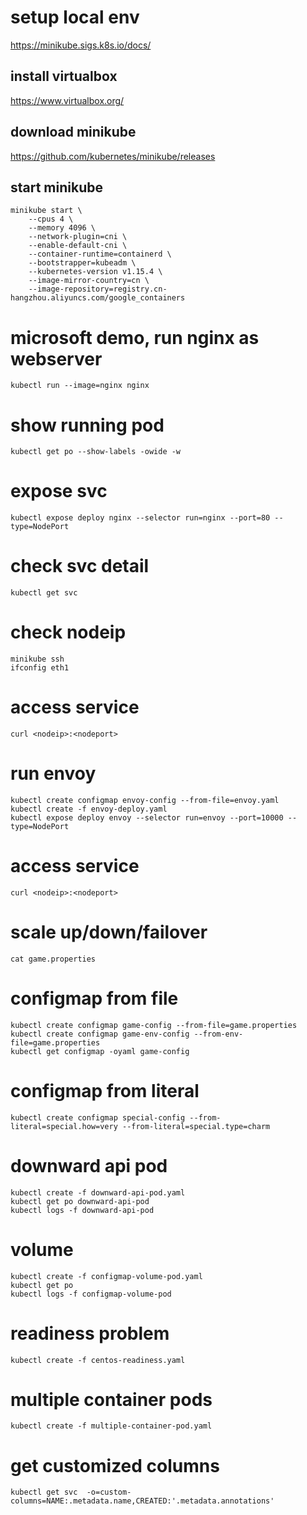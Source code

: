 
# setup local env
https://minikube.sigs.k8s.io/docs/

## install virtualbox
https://www.virtualbox.org/
## download minikube
https://github.com/kubernetes/minikube/releases
## start minikube
```
minikube start \
    --cpus 4 \
    --memory 4096 \
    --network-plugin=cni \
    --enable-default-cni \
    --container-runtime=containerd \
    --bootstrapper=kubeadm \
    --kubernetes-version v1.15.4 \
    --image-mirror-country=cn \
    --image-repository=registry.cn-hangzhou.aliyuncs.com/google_containers
```
# microsoft demo, run nginx as webserver
```
kubectl run --image=nginx nginx
```
# show running pod
```
kubectl get po --show-labels -owide -w
```
# expose svc
```
kubectl expose deploy nginx --selector run=nginx --port=80 --type=NodePort
```
# check svc detail
```
kubectl get svc
```
# check nodeip
```
minikube ssh
ifconfig eth1
```
# access service
```
curl <nodeip>:<nodeport>
```
# run envoy
```
kubectl create configmap envoy-config --from-file=envoy.yaml
kubectl create -f envoy-deploy.yaml
kubectl expose deploy envoy --selector run=envoy --port=10000 --type=NodePort
```
# access service
```
curl <nodeip>:<nodeport>
```
# scale up/down/failover
```
cat game.properties
```
# configmap from file
```
kubectl create configmap game-config --from-file=game.properties
kubectl create configmap game-env-config --from-env-file=game.properties
kubectl get configmap -oyaml game-config
```
# configmap from literal
```
kubectl create configmap special-config --from-literal=special.how=very --from-literal=special.type=charm
```
# downward api pod
```
kubectl create -f downward-api-pod.yaml
kubectl get po downward-api-pod
kubectl logs -f downward-api-pod
```
# volume
```
kubectl create -f configmap-volume-pod.yaml
kubectl get po
kubectl logs -f configmap-volume-pod
```
# readiness problem
```
kubectl create -f centos-readiness.yaml
```
# multiple container pods
```
kubectl create -f multiple-container-pod.yaml
```
# get customized columns
```
kubectl get svc  -o=custom-columns=NAME:.metadata.name,CREATED:'.metadata.annotations'
```

